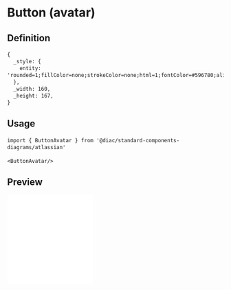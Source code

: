 # Button (avatar)

## Definition

```
{
  _style: { 
    entity: 'rounded=1;fillColor=none;strokeColor=none;html=1;fontColor=#596780;align=left;fontSize=11;spacingLeft=10;fontSize=11',
  },
  _width: 160,
  _height: 167,
}
```

## Usage

```
import { ButtonAvatar } from '@diac/standard-components-diagrams/atlassian'

<ButtonAvatar/>
```

## Preview

<img src="./button-avatar.png" width="200"/>
